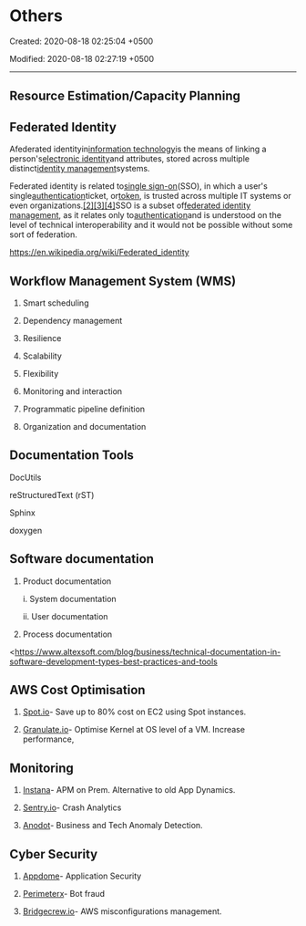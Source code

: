 # Others

Created: 2020-08-18 02:25:04 +0500

Modified: 2020-08-18 02:27:19 +0500

---

## Resource Estimation/Capacity Planning

## Federated Identity

Afederated identityin[information technology](https://en.wikipedia.org/wiki/Information_technology)is the means of linking a person's[electronic identity](https://en.wikipedia.org/wiki/Digital_identity)and attributes, stored across multiple distinct[identity management](https://en.wikipedia.org/wiki/Identity_management)systems.

Federated identity is related to[single sign-on](https://en.wikipedia.org/wiki/Single_sign-on)(SSO), in which a user's single[authentication](https://en.wikipedia.org/wiki/Authentication)ticket, or[token](https://en.wikipedia.org/wiki/Security_token), is trusted across multiple IT systems or even organizations.[[2]](https://en.wikipedia.org/wiki/Federated_identity#cite_note-2)[[3]](https://en.wikipedia.org/wiki/Federated_identity#cite_note-3)[[4]](https://en.wikipedia.org/wiki/Federated_identity#cite_note-4)SSO is a subset of[federated identity management](https://en.wikipedia.org/wiki/Federated_identity_management), as it relates only to[authentication](https://en.wikipedia.org/wiki/Authentication)and is understood on the level of technical interoperability and it would not be possible without some sort of federation.

<https://en.wikipedia.org/wiki/Federated_identity>

## Workflow Management System (WMS)

1.  Smart scheduling

2.  Dependency management

3.  Resilience

4.  Scalability

5.  Flexibility

6.  Monitoring and interaction

7.  Programmatic pipeline definition

8.  Organization and documentation

## Documentation Tools

DocUtils

reStructuredText (rST)

Sphinx

doxygen

## Software documentation

1.  Product documentation

    i.  System documentation

    ii. User documentation

2.  Process documentation

<https://www.altexsoft.com/blog/business/technical-documentation-in-software-development-types-best-practices-and-tools

## AWS Cost Optimisation

1.  [Spot.io](http://spot.io/)- Save up to 80% cost on EC2 using Spot instances.

2.  [Granulate.io](http://granulate.io/)- Optimise Kernel at OS level of a VM. Increase performance,

## Monitoring

1.  [Instana](https://www.instana.com/)- APM on Prem. Alternative to old App Dynamics.

2.  [Sentry.io](http://sentry.io/)- Crash Analytics

3.  [Anodot](http://anodot.com/)- Business and Tech Anomaly Detection.

## Cyber Security

1.  [Appdome](http://appdome.com/)- Application Security

2.  [Perimeterx](http://perimeterx.com/)- Bot fraud

3.  [Bridgecrew.io](http://bridgecrew.io/)- AWS misconfigurations management.

